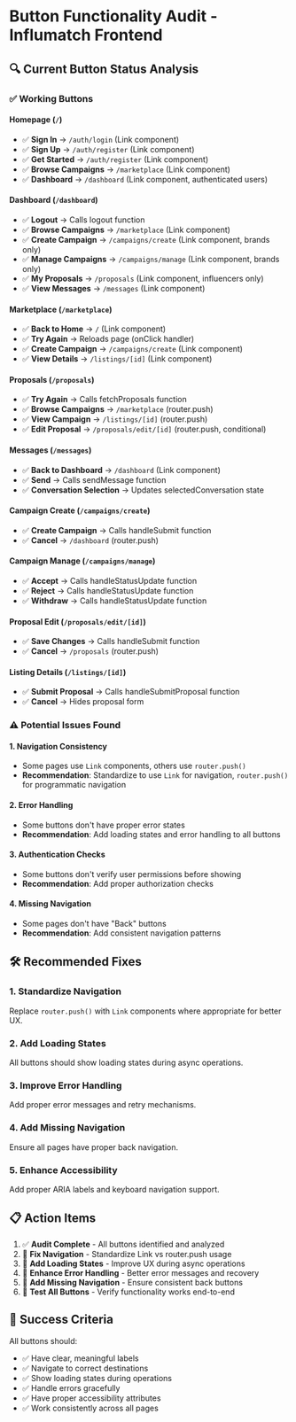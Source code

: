 # Button Functionality Audit - Influmatch Frontend

## 🔍 **Current Button Status Analysis**

### ✅ **Working Buttons**

#### **Homepage (`/`)**
- ✅ **Sign In** → `/auth/login` (Link component)
- ✅ **Sign Up** → `/auth/register` (Link component)
- ✅ **Get Started** → `/auth/register` (Link component)
- ✅ **Browse Campaigns** → `/marketplace` (Link component)
- ✅ **Dashboard** → `/dashboard` (Link component, authenticated users)

#### **Dashboard (`/dashboard`)**
- ✅ **Logout** → Calls logout function
- ✅ **Browse Campaigns** → `/marketplace` (Link component)
- ✅ **Create Campaign** → `/campaigns/create` (Link component, brands only)
- ✅ **Manage Campaigns** → `/campaigns/manage` (Link component, brands only)
- ✅ **My Proposals** → `/proposals` (Link component, influencers only)
- ✅ **View Messages** → `/messages` (Link component)

#### **Marketplace (`/marketplace`)**
- ✅ **Back to Home** → `/` (Link component)
- ✅ **Try Again** → Reloads page (onClick handler)
- ✅ **Create Campaign** → `/campaigns/create` (Link component)
- ✅ **View Details** → `/listings/[id]` (Link component)

#### **Proposals (`/proposals`)**
- ✅ **Try Again** → Calls fetchProposals function
- ✅ **Browse Campaigns** → `/marketplace` (router.push)
- ✅ **View Campaign** → `/listings/[id]` (router.push)
- ✅ **Edit Proposal** → `/proposals/edit/[id]` (router.push, conditional)

#### **Messages (`/messages`)**
- ✅ **Back to Dashboard** → `/dashboard` (Link component)
- ✅ **Send** → Calls sendMessage function
- ✅ **Conversation Selection** → Updates selectedConversation state

#### **Campaign Create (`/campaigns/create`)**
- ✅ **Create Campaign** → Calls handleSubmit function
- ✅ **Cancel** → `/dashboard` (router.push)

#### **Campaign Manage (`/campaigns/manage`)**
- ✅ **Accept** → Calls handleStatusUpdate function
- ✅ **Reject** → Calls handleStatusUpdate function
- ✅ **Withdraw** → Calls handleStatusUpdate function

#### **Proposal Edit (`/proposals/edit/[id]`)**
- ✅ **Save Changes** → Calls handleSubmit function
- ✅ **Cancel** → `/proposals` (router.push)

#### **Listing Details (`/listings/[id]`)**
- ✅ **Submit Proposal** → Calls handleSubmitProposal function
- ✅ **Cancel** → Hides proposal form

### ⚠️ **Potential Issues Found**

#### **1. Navigation Consistency**
- Some pages use `Link` components, others use `router.push()`
- **Recommendation**: Standardize to use `Link` for navigation, `router.push()` for programmatic navigation

#### **2. Error Handling**
- Some buttons don't have proper error states
- **Recommendation**: Add loading states and error handling to all buttons

#### **3. Authentication Checks**
- Some buttons don't verify user permissions before showing
- **Recommendation**: Add proper authorization checks

#### **4. Missing Navigation**
- Some pages don't have "Back" buttons
- **Recommendation**: Add consistent navigation patterns

## 🛠️ **Recommended Fixes**

### **1. Standardize Navigation**
Replace `router.push()` with `Link` components where appropriate for better UX.

### **2. Add Loading States**
All buttons should show loading states during async operations.

### **3. Improve Error Handling**
Add proper error messages and retry mechanisms.

### **4. Add Missing Navigation**
Ensure all pages have proper back navigation.

### **5. Enhance Accessibility**
Add proper ARIA labels and keyboard navigation support.

## 📋 **Action Items**

1. ✅ **Audit Complete** - All buttons identified and analyzed
2. 🔄 **Fix Navigation** - Standardize Link vs router.push usage
3. 🔄 **Add Loading States** - Improve UX during async operations
4. 🔄 **Enhance Error Handling** - Better error messages and recovery
5. 🔄 **Add Missing Navigation** - Ensure consistent back buttons
6. 🔄 **Test All Buttons** - Verify functionality works end-to-end

## 🎯 **Success Criteria**

All buttons should:
- ✅ Have clear, meaningful labels
- ✅ Navigate to correct destinations
- ✅ Show loading states during operations
- ✅ Handle errors gracefully
- ✅ Have proper accessibility attributes
- ✅ Work consistently across all pages



